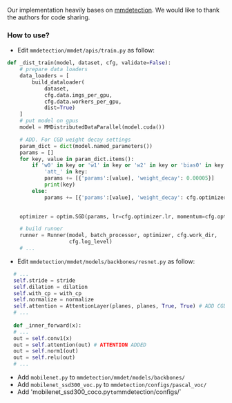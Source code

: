 Our implementation heavily bases on [mmdetection](https://github.com/open-mmlab/mmdetection). We would like to thank the authors for code sharing.

### How to use?
* Edit `mmdetection/mmdet/apis/train.py` as follow:
```python
def _dist_train(model, dataset, cfg, validate=False):
    # prepare data loaders
    data_loaders = [
        build_dataloader(
            dataset,
            cfg.data.imgs_per_gpu,
            cfg.data.workers_per_gpu,
            dist=True)
    ]
    # put model on gpus
    model = MMDistributedDataParallel(model.cuda())

    # ADD. For CGD weight decay settings
    param_dict = dict(model.named_parameters())
    params = []
    for key, value in param_dict.items():
        if 'w0' in key or 'w1' in key or 'w2' in key or 'bias0' in key or 'bias1' in key or 'bias2' in key or \
            'att_' in key:
            params += [{'params':[value], 'weight_decay': 0.00005}]
            print(key)
        else:
            params += [{'params':[value], 'weight_decay': cfg.optimizer.weight_decay}]

    
    optimizer = optim.SGD(params, lr=cfg.optimizer.lr, momentum=cfg.optimizer.momentum)

    # build runner
    runner = Runner(model, batch_processor, optimizer, cfg.work_dir,
                    cfg.log_level)
    # ...
```
* Edit `mmdetection/mmdet/models/backbones/resnet.py` as follow:
```python
  # ...
  self.stride = stride
  self.dilation = dilation
  self.with_cp = with_cp
  self.normalize = normalize
  self.attention = AttentionLayer(planes, planes, True, True) # ADD CGD
  # ...
  
  def _inner_forward(x):
  # ...
  out = self.conv1(x)
  out = self.attention(out) # ATTENTION ADDED
  out = self.norm1(out)
  out = self.relu(out)
  # ...
```
* Add `mobilenet.py` to `mmdetection/mmdet/models/backbones/`
* Add `mobilenet_ssd300_voc.py` to `mmdetection/configs/pascal_voc/`
* Add 'mobilenet_ssd300_coco.py` to `mmdetection/configs/`

